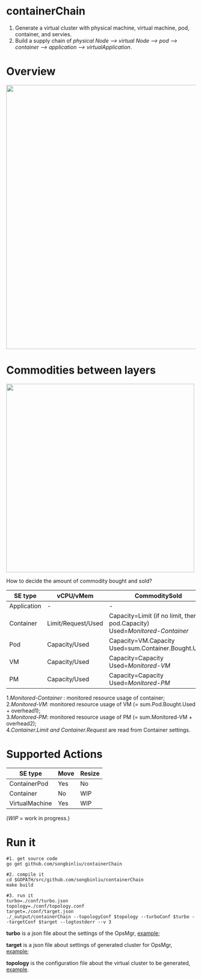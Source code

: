 # containerChain
1. Generate a virtual cluster with physical machine, virtual machine, pod, container, and servies.
2. Build a supply chain of *physical Node --> virtual Node --> pod --> container --> application --> virtualApplication*.

# Overview
<div >
<img width="700" src="https://github.com/songbinliu/containerChain/blob/master/conf/supplyChain.png">
</div>

# Commodities between layers
<div>
<img width="500" src="https://github.com/songbinliu/containerChain/blob/master/conf/commodity.png">
</div>

How to decide the amount of commodity bought and sold?

|SE type| vCPU/vMem | CommoditySold | CommodityBought |
|-|-|-|-|
| Application | - | - | Used=Container.Sold.Used |
|Container | Limit/Request/Used | Capacity=Limit (if no limit, then pod.Capacity) <br/> Used=*Monitored-Container* | Used=Container.Sold.Used|
|Pod | Capacity/Used | Capacity=VM.Capacity  <br/> Used=sum.Container.Bought.Used | Used=sum.Container.Bought.Used |
|VM | Capacity/Used | Capacity=Capacity <br/> Used=*Monitored-VM* | Used=VM.Capacity|
|PM | Capacity/Used | Capacity=Capacity<br/> Used=*Monitored-PM*| -|

1.*Monitored-Container* : monitored resource usage of container;<br/>
2.*Monitored-VM*: monitored resource usage of VM (= sum.Pod.Bought.Used + overhead1);<br/>
3.*Monitored-PM*: monitored resource usage of PM (= sum.Monitored-VM + overhead2);<br/>
4.*Container.Limit and Container.Request* are read from Container settings.<br/>


# Supported Actions
|SE type| Move | Resize|
|-|-|-|
|ContainerPod| Yes | No |
|Container | No | WIP |
| VirtualMachine |Yes | WIP|

 (*WIP* = work in progress.)

# Run it

```console
#1. get source code
go get github.com/songbinliu/containerChain

#2. compile it
cd $GOPATH/src/github.com/songbinliu/containerChain
make build

#3. run it
turbo=./conf/turbo.json
topology=./conf/topology.conf
target=./conf/target.json
./_output/containerChain --topologyConf $topology --turboConf $turbo --targetConf $target --logtostderr --v 3 
```

**turbo** is a json file about the settings of the OpsMgr, [example](https://github.com/songbinliu/containerChain/blob/master/conf/turbo.json);

**target** is a json file about settings of generated cluster for OpsMgr, [example](https://github.com/songbinliu/containerChain/blob/master/conf/target.json);

**topology** is the configuration file about the virtual cluster to be generated, [example](https://github.com/songbinliu/containerChain/blob/master/conf/topology.conf).

